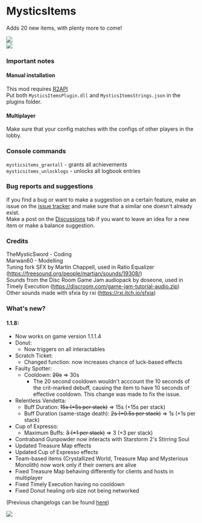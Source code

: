 # MysticsItems
Adds 20 new items, with plenty more to come!  

![](https://i.imgur.com/WYCK8vE.gif)  
![](https://i.imgur.com/XWpPavo.png)  

### Important notes
#### Manual installation
This mod requires [R2API](https://thunderstore.io/package/tristanmcpherson/R2API/)  
Put both `MysticsItemsPlugin.dll` and `MysticsItemsStrings.json` in the plugins folder.  
#### Multiplayer
Make sure that your config matches with the configs of other players in the lobby.

### Console commands
`mysticsitems_grantall` - grants all achievements  
`mysticsitems_unlocklogs` - unlocks all logbook entries  

### Bug reports and suggestions
If you find a bug or want to make a suggestion on a certain feature, make an issue on the [issue tracker](https://github.com/TheMysticSword/MysticsItems/issues) and make sure that a similar one doesn't already exist.  
Make a post on the [Discussions](https://github.com/TheMysticSword/MysticsItems/discussions) tab if you want to leave an idea for a new item or make a balance suggestion.

### Credits
TheMysticSword - Coding  
Marwan60 - Modelling  
Tuning fork SFX by Martin Chappell, used in Ratio Equalizer (https://freesound.org/people/martian/sounds/19308/)  
Sounds from the Disc Room Game Jam audiopack by doseone, used in Timely Execution (https://discroom.com/game-jam-tutorial-audio.zip)  
Other sounds made with sfxia by rxi (https://rxi.itch.io/sfxia)  
  
### What's new?
#### 1.1.8:
* Now works on game version 1.1.1.4
* Donut:
    * Now triggers on all interactables
* Scratch Ticket:
    * Changed function: now increases chance of luck-based effects
* Faulty Spotter:
    * Cooldown: ~~20s~~ ⇒ 30s
        * The 20 second cooldown wouldn't acccount the 10 seconds of the crit-marked debuff, causing the item to have 10 seconds of effective cooldown. This change was made to fix the issue.
* Relentless Vendetta:
    * Buff Duration: ~~15s (+5s per stack)~~ ⇒ 15s (+15s per stack)
    * Buff Duration (same-stage death): ~~2s (+0.5s per stack)~~ ⇒ 1s (+1s per stack)
* Cup of Expresso:
    * Maximum Buffs: ~~3 (+1 per stack)~~ ⇒ 3 (+3 per stack)
* Contraband Gunpowder now interacts with Starstorm 2's Stirring Soul
* Updated Treasure Map effects
* Updated Cup of Expresso effects
* Team-based items (Crystallized World, Treasure Map and Mysterious Monolith) now work only if their owners are alive
* Fixed Treasure Map behaving differently for clients and hosts in multiplayer
* Fixed Timely Execution having no cooldown
* Fixed Donut healing orb size not being networked  
  
(Previous changelogs can be found [here](https://github.com/TheMysticSword/MysticsItems/blob/main/CHANGELOG.md))

![](https://i.imgur.com/gBBfdeO.png)
